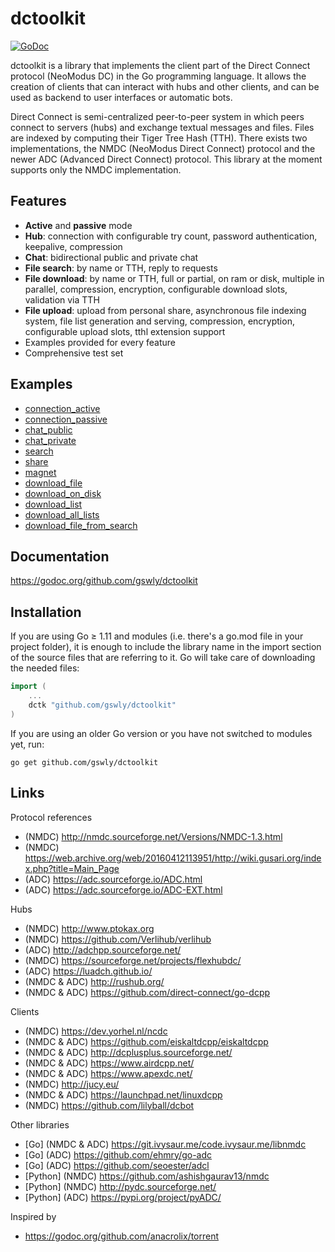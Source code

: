
# dctoolkit

[![GoDoc](https://godoc.org/github.com/gswly/dctoolkit?status.svg)](https://godoc.org/github.com/gswly/dctoolkit)

dctoolkit is a library that implements the client part of the Direct Connect protocol (NeoModus DC) in the Go programming language. It allows the creation of clients that can interact with hubs and other clients, and can be used as backend to user interfaces or automatic bots.

Direct Connect is semi-centralized peer-to-peer system in which peers connect to servers (hubs) and exchange textual messages and files. Files are indexed by computing their Tiger Tree Hash (TTH). There exists two implementations, the NMDC (NeoModus Direct Connect) protocol and the newer ADC (Advanced Direct Connect) protocol. This library at the moment supports only the NMDC implementation.

## Features

* **Active** and **passive** mode
* **Hub**: connection with configurable try count, password authentication, keepalive, compression
* **Chat**: bidirectional public and private chat
* **File search**: by name or TTH, reply to requests
* **File download**: by name or TTH, full or partial, on ram or disk, multiple in parallel, compression, encryption, configurable download slots, validation via TTH
* **File upload**: upload from personal share, asynchronous file indexing system, file list generation and serving, compression, encryption, configurable upload slots, tthl extension support
* Examples provided for every feature
* Comprehensive test set

## Examples

* [connection_active](example/connection_active.go)
* [connection_passive](example/connection_passive.go)
* [chat_public](example/chat_public.go)
* [chat_private](example/chat_private.go)
* [search](example/search.go)
* [share](example/share.go)
* [magnet](example/magnet.go)
* [download_file](example/download_file.go)
* [download_on_disk](example/download_on_disk.go)
* [download_list](example/download_list.go)
* [download_all_lists](example/download_all_lists.go)
* [download_file_from_search](example/download_file_from_search.go)

## Documentation

https://godoc.org/github.com/gswly/dctoolkit

## Installation

If you are using Go &ge; 1.11 and modules (i.e. there's a go.mod file in your project folder), it is enough to include the library name in the import section of the source files that are referring to it. Go will take care of downloading the needed files:
```go
import (
    ...
    dctk "github.com/gswly/dctoolkit"
)
```

If you are using an older Go version or you have not switched to modules yet, run:
```
go get github.com/gswly/dctoolkit
```

## Links

Protocol references
* (NMDC) http://nmdc.sourceforge.net/Versions/NMDC-1.3.html
* (NMDC) https://web.archive.org/web/20160412113951/http://wiki.gusari.org/index.php?title=Main_Page
* (ADC) https://adc.sourceforge.io/ADC.html
* (ADC) https://adc.sourceforge.io/ADC-EXT.html

Hubs
* (NMDC) http://www.ptokax.org
* (NMDC) https://github.com/Verlihub/verlihub
* (ADC) http://adchpp.sourceforge.net/
* (NMDC) https://sourceforge.net/projects/flexhubdc/
* (ADC) https://luadch.github.io/
* (NMDC & ADC) http://rushub.org/
* (NMDC & ADC) https://github.com/direct-connect/go-dcpp

Clients
* (NMDC) https://dev.yorhel.nl/ncdc
* (NMDC & ADC) https://github.com/eiskaltdcpp/eiskaltdcpp
* (NMDC & ADC) http://dcplusplus.sourceforge.net/
* (NMDC & ADC) https://www.airdcpp.net/
* (NMDC & ADC) https://www.apexdc.net/
* (NMDC) http://jucy.eu/
* (NMDC & ADC) https://launchpad.net/linuxdcpp
* (NMDC) https://github.com/lilyball/dcbot

Other libraries
* [Go] (NMDC & ADC) https://git.ivysaur.me/code.ivysaur.me/libnmdc
* [Go] (ADC) https://github.com/ehmry/go-adc
* [Go] (ADC) https://github.com/seoester/adcl
* [Python] (NMDC) https://github.com/ashishgaurav13/nmdc
* [Python] (NMDC) http://pydc.sourceforge.net/
* [Python] (ADC) https://pypi.org/project/pyADC/

Inspired by
* https://godoc.org/github.com/anacrolix/torrent
